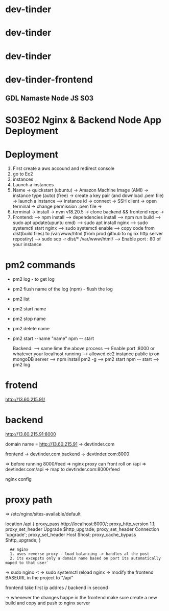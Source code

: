 # dev-tinder

# dev-tinder

# dev-tinder

# dev-tinder-frontend

## GDL Namaste Node JS S03

# S03E02 Nginx & Backend Node App Deployment

# Deployment

1. First create a aws accound and redirect console
2. go to Ec2
3. instances
4. Launch a instances
5. Name -> quickstart (ubuntu) -> Amazon Machine Image (AMI) -> instance type (auto) (free) -> create a key pair (and download .pem file) -> launch a instance --> instance id -> connect -> SSH client -> open terminal -> change permission .pem file ->
6. terminal -> install -> nvm v18.20.5 -> clone backend && frontend repo ->
7. Frontend:
   --> npm install --> dependencies install
   --> npm run build
   --> sudo apt update(upuntu cmd)
   --> sudo apt install nginx
   --> sudo systemctl start nginx
   --> sudo systemctl enable
   --> copy code from dist(build files) to /var/www/html (from prod github to nginx http server repostiry)
   --> sudo scp -r dist/\* /var/www/html/
   --> Enable port : 80 of your instance

# pm2 commands

- pm2 log - to get log
- pm2 flush name of the log (npm) - flush the log
- pm2 list
- pm2 start name
- pm2 stop name
- pm2 delete name
- pm2 start --name "name" npm -- start

  Backend:
  --> same lime the above process
  --> Enable port :8000 or whatever your localhost running
  --> allowed ec2 instance public ip on mongoDB server
  --> npm install pm2 -g
  --> pm2 start npm -- start
  --> pm2 log

# frotend

http://13.60.215.91/

# backend

http://13.60.215.91:8000

domain name = http://13.60.215.91 -> devtinder.com

frontend -> devtinder.com
backend -> devtinder.com:8000

=> before running 8000/feed => nginx proxy can front roll on /api =>
devtinder.com/api => map to devtinder.com:8000/feed

nginx config

# proxy path

=> /etc/nginx/sites-available/default

location /api {
proxy_pass http://localhost:8000/;
proxy_http_version 1.1;
proxy_set_header Upgrade $http_upgrade;
proxy_set_header Connection 'upgrade';
proxy_set_header Host $host;
proxy_cache_bypass $http_upgrade;
}

      ## nginx
      1. uses reverse proxy - load balancing -> handles al the post
      2. its excepsts only a domain name based on port its automatically maped to that user`

=> sudo nginx -t
=> sudo systemctl reload nginx
=> modify the frontend BASEURL in the project to "/api"

frontend take first ip addres / backend in second


-> whenever the changes happe in the frontend make sure create a new build and copy and push to nginx server
